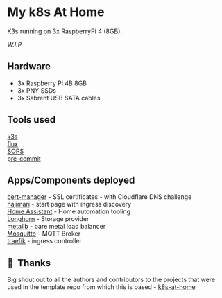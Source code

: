 # My k8s At Home

K3s running on 3x RaspberryPi 4 (8GB).

*W.I.P*

## Hardware

- 3x Raspberry Pi 4B 8GB  
- 3x PNY SSDs  
- 3x Sabrent USB SATA cables  

## Tools used

[k3s](k3s.io)  
[flux](https://toolkit.fluxcd.io/)  
[SOPS](https://github.com/mozilla/sops)  
[pre-commit](https://github.com/pre-commit/pre-commit)  

## Apps/Components deployed

[cert-manager](https://cert-manager.io/) - SSL certificates - with Cloudflare DNS challenge  
[hajimari](https://github.com/toboshii/hajimari) - start page with ingress discovery  
[Home Assistant](https://www.home-assistant.io/) - Home automation tooling  
[Longhorn](https://longhorn.io) - Storage provider  
[metallb](https://metallb.universe.tf/) - bare metal load balancer  
[Mosquitto](https://mosquitto.org/) - MQTT Broker  
[traefik](https://traefik.io) - ingress controller  


## :handshake:&nbsp; Thanks

Big shout out to all the authors and contributors to the projects that were used in the template repo from which this is based - [k8s-at-home](https://github.com/k8s-at-home/template-cluster-k3s)
